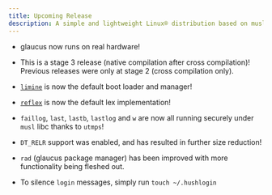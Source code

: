 ```yaml
---
title: Upcoming Release
description: A simple and lightweight Linux® distribution based on musl libc and toybox
---
```


- glaucus now runs on real hardware!
- This is a stage 3 release (native compilation after cross compilation)! Previous releases were only at stage 2 (cross compilation only).
- [`limine`](https://limine-bootloader.org/) is now the default boot loader and manager!
- [`reflex`](https://invisible-island.net/reflex/) is now the default lex implementation!
- `faillog`, `last`, `lastb`, `lastlog` and `w` are now all running securely under `musl` libc thanks to `utmps`!
- `DT_RELR` support was enabled, and has resulted in further size reduction!
- `rad` (glaucus package manager) has been improved with more functionality being fleshed out.

- To silence `login` messages, simply run `touch ~/.hushlogin`
